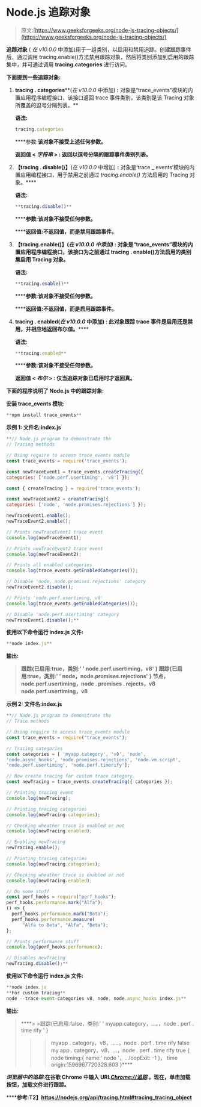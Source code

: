 # Node.js 追踪对象

> 原文:[https://www.geeksforgeeks.org/node-js-tracing-objects/](https://www.geeksforgeeks.org/node-js-tracing-objects/)

**追踪对象** ( *在 v10.0.0* 中添加)用于一组类别，以启用和禁用追踪。创建跟踪事件后，通过调用 tracing.enable()方法禁用跟踪对象，然后将类别添加到启用的跟踪集中，并可通过调用 **tracing.categories** 进行访问。

**下面提到一些追踪对象:**

1.  **tracing . categories****(*在 v10.0.0* 中添加) **:** 对象是“trace_events”模块的内置应用程序编程接口，该接口返回 trace 事件类别，该类别是该 Tracing 对象所覆盖的逗号分隔列表。**

    ****语法:****

    ```js
    tracing.categories
    ```

    ****参数:**该对象不接受上述任何参数。**

     ****返回值** < *字符串* > **:** 返回以逗号分隔的跟踪事件类别列表。** 
2.  ****【tracing . disable()】****(*在 v10.0.0* 中增加) **:** 对象是‘trace _ events’模块的内置应用编程接口，用于禁用之前通过 *tracing.enable()* 方法启用的 Tracing 对象。****

    ******语法:******

    ```js
    **tracing.disable()**
    ```

    ******参数:**该对象不接受任何参数。****

    ******返回值:**不返回值，而是禁用跟踪事件。****

3.  ******【tracing.enable()】**(*在 v10.0.0 中添加)* **:** 对象是“trace_events”模块的内置应用程序编程接口，该接口为之前通过 tracing . enable()方法启用的类别集启用 Tracing 对象。****

    ******语法:******

    ```js
    **tracing.enable()**
    ```

    ******参数:**该对象不接受任何参数。****

     ******返回值:**不返回值，而是启用跟踪事件。**** 
4.  ******tracing . enabled****(*在 v10.0.0* 中添加) **:** 此对象跟踪 trace 事件是启用还是禁用，并相应地返回布尔值。******

    ******语法:******

    ```js
    **tracing.enabled**
    ```

    ******参数:**该对象不接受任何参数。****

    ******返回值** < *布尔* > **:** 仅当追踪对象已启用时才返回真。****

****下面的程序说明了 Node.js 中的跟踪对象:****

******安装 trace_events 模块:******

```js
**npm install trace_events**
```

******示例 1:** **文件名:index.js******

```js
**// Node.js program to demonstrate the 
// Tracing methods 

// Using require to access trace_events module 
const trace_events = require('trace_events'); 

const newTraceEvent1 = trace_events.createTracing({ 
categories: ['node.perf.usertiming', 'v8'] });

const { createTracing } = require('trace_events');

const newTraceEvent2 = createTracing({ 
categories: ['node', 'node.promises.rejections'] });

newTraceEvent1.enable();
newTraceEvent2.enable();

// Prints newTraceEvent1 trace event
console.log(newTraceEvent1);

// Prints newTraceEvent2 trace event
console.log(newTraceEvent2);

// Prints all enabled categories
console.log(trace_events.getEnabledCategories());

// Disable 'node, node.promises.rejections' category
newTraceEvent2.disable(); 

// Prints 'node.perf.usertiming, v8'
console.log(trace_events.getEnabledCategories());

// Disable 'node.perf.usertiming' category
newTraceEvent1.disable();**
```

****使用以下命令运行 **index.js** 文件:****

```js
**node index.js**
```

******输出:******

> ****跟踪{已启用:true，类别:' ' node.perf.usertiming，v8' }
> 跟踪{已启用:true，类别:' ' node，node.promises.rejections' }
> 节点，node.perf.usertiming，node . promises . rejects，v8
> node.perf.usertiming，v8****

******示例 2:** **文件名:index.js******

```js
**// Node.js program to demonstrate the 
// Trace methods 

// Using require to access trace_events module 
const trace_events = require("trace_events");

// Tracing categories
const categories = [ 'myapp.category', 'v8', 'node', 
'node.async_hooks', 'node.promises.rejections', 'node.vm.script', 
'node.perf.usertiming', 'node.perf.timerify'];

// Now create tracing for custom trace category.
const newTracing = trace_events.createTracing({ categories });

// Printing tracing event
console.log(newTracing);

// Printing tracing categories
console.log(newTracing.categories);

// Checking wheather trace is enabled or not
console.log(newTracing.enabled);

// Enabling newTracing
newTracing.enable();

// Printing tracing categories
console.log(newTracing.categories);

// Checking wheather trace is enabled or not
console.log(newTracing.enabled);

// Do some stuff
const perf_hooks = require("perf_hooks");
perf_hooks.performance.mark("Alfa");
() => {
  perf_hooks.performance.mark("Beta");
  perf_hooks.performance.measure(
      "Alfa to Beta", "Alfa", "Beta");
};

// Prints performance stuff
console.log(perf_hooks.performance);

// Disables newTracing
newTracing.disable();**
```

****使用以下命令运行 **index.js** 文件:****

```js
**node index.js
**For custom tracing**
node --trace-event-categories v8, node, node.async_hooks index.js** 
```

******输出:******

> ****> >跟踪{已启用:false，类别:' ' myapp.category，…。，node . perf . time rify ' }
> >>myapp . category，v8，…..，node . perf . time rify
> >>false
> >>my app . category，v8，…，node . perf . time rify
> >>true
> >>{ node timing:{ name:' node '，…loopExit: -1 }，
> time origin:1596967720328.603 }****

*****浏览器中的追踪*:在谷歌 Chrome 中输入 URL[*Chrome://追踪*](//tracing) 。现在，单击加载按钮，加载文件进行跟踪。****

******参考:**T2】https://nodejs.org/api/tracing.html#tracing_tracing_object****